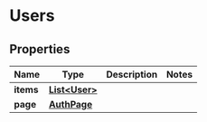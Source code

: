 

# Users


## Properties

| Name | Type | Description | Notes |
|------------ | ------------- | ------------- | -------------|
|**items** | [**List&lt;User&gt;**](User.md) |  |  |
|**page** | [**AuthPage**](AuthPage.md) |  |  |



